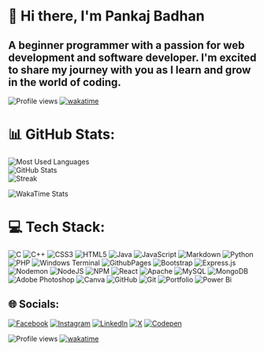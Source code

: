 # 👋 Hi there, I'm Pankaj Badhan
## A beginner programmer with a passion for web development and software developer. I'm excited to share my journey with you as I learn and grow in the world of coding.

![Profile views](https://komarev.com/ghpvc/?username=kingbadhan&color=blue)
[![wakatime](https://wakatime.com/badge/user/2a81f74a-671e-4205-af47-61231d181373.svg)](https://wakatime.com/@2a81f74a-671e-4205-af47-61231d181373)

# 📊 GitHub Stats:
![Most Used Languages](https://github-readme-stats.vercel.app/api/top-langs/?username=kingbadhan&theme=dark&hide_border=true&include_all_commits=true&count_private=true&layout=compact)<br/>
![GitHub Stats](https://github-readme-stats.vercel.app/api?username=kingbadhan&theme=dark&hide_border=true&include_all_commits=true&count_private=true)<br/>
![Streak](https://github-readme-streak-stats.herokuapp.com/?user=kingbadhan&theme=dark&hide_border=true)<br/>

![WakaTime Stats](https://github-readme-stats.vercel.app/api/wakatime?username=king_badhan&theme=dark&hide_border=true)

# 💻 Tech Stack:
![C](https://img.shields.io/badge/c-%2300599C.svg?style=plastic&logo=c&logoColor=white)
![C++](https://img.shields.io/badge/c++-%2300599C.svg?style=plastic&logo=c%2B%2B&logoColor=white)
![CSS3](https://img.shields.io/badge/css3-%231572B6.svg?style=plastic&logo=css3&logoColor=white)
![HTML5](https://img.shields.io/badge/html5-%23E34F26.svg?style=plastic&logo=html5&logoColor=white)
![Java](https://img.shields.io/badge/java-%23ED8B00.svg?style=plastic&logo=openjdk&logoColor=white)
![JavaScript](https://img.shields.io/badge/javascript-%23323330.svg?style=plastic&logo=javascript&logoColor=%23F7DF1E)
![Markdown](https://img.shields.io/badge/markdown-%23000000.svg?style=plastic&logo=markdown&logoColor=white)
![Python](https://img.shields.io/badge/python-3670A0?style=plastic&logo=python&logoColor=ffdd54)
![PHP](https://img.shields.io/badge/php-%23777BB4.svg?style=plastic&logo=php&logoColor=white)
![Windows Terminal](https://img.shields.io/badge/Windows%20Terminal-%234D4D4D.svg?style=plastic&logo=windows-terminal&logoColor=white)
![GithubPages](https://img.shields.io/badge/github%20pages-121013?style=plastic&logo=github&logoColor=white)
![Bootstrap](https://img.shields.io/badge/bootstrap-%238511FA.svg?style=plastic&logo=bootstrap&logoColor=white)
![Express.js](https://img.shields.io/badge/express.js-%23404d59.svg?style=plastic&logo=express&logoColor=%2361DAFB)
![Nodemon](https://img.shields.io/badge/NODEMON-%23323330.svg?style=plastic&logo=nodemon&logoColor=%BBDEAD)
![NodeJS](https://img.shields.io/badge/node.js-6DA55F?style=plastic&logo=node.js&logoColor=white)
![NPM](https://img.shields.io/badge/NPM-%23CB3837.svg?style=plastic&logo=npm&logoColor=white)
![React](https://img.shields.io/badge/react-%2320232a.svg?style=plastic&logo=react&logoColor=%2361DAFB)
![Apache](https://img.shields.io/badge/apache-%23D42029.svg?style=plastic&logo=apache&logoColor=white)
![MySQL](https://img.shields.io/badge/mysql-4479A1.svg?style=plastic&logo=mysql&logoColor=white)
![MongoDB](https://img.shields.io/badge/MongoDB-%234ea94b.svg?style=plastic&logo=mongodb&logoColor=white)
![Adobe Photoshop](https://img.shields.io/badge/adobe%20photoshop-%2331A8FF.svg?style=plastic&logo=adobe%20photoshop&logoColor=white)
![Canva](https://img.shields.io/badge/Canva-%2300C4CC.svg?style=plastic&logo=Canva&logoColor=white)
![GitHub](https://img.shields.io/badge/github-%23121011.svg?style=plastic&logo=github&logoColor=white)
![Git](https://img.shields.io/badge/git-%23F05033.svg?style=plastic&logo=git&logoColor=white)
![Portfolio](https://img.shields.io/badge/Portfolio-%23000000.svg?style=plastic&logo=firefox&logoColor=#FF7139)
![Power Bi](https://img.shields.io/badge/power_bi-F2C811?style=plastic&logo=powerbi&logoColor=black)

## 🌐 Socials:
[![Facebook](https://img.shields.io/badge/Facebook-%231877F2.svg?logo=Facebook&logoColor=white)](https://facebook.com/facebook.com/kingbadhang)
[![Instagram](https://img.shields.io/badge/Instagram-%23E4405F.svg?logo=Instagram&logoColor=white)](https://instagram.com/instagram.com/king_badhan)
[![LinkedIn](https://img.shields.io/badge/LinkedIn-%230077B5.svg?logo=linkedin&logoColor=white)](https://linkedin.com/in/linkedin.com/in/kingbadhan)
[![X](https://img.shields.io/badge/X-black.svg?logo=X&logoColor=white)](https://x.com/x.com/king_badhan)
[![Codepen](https://img.shields.io/badge/Codepen-000000?style=for-the-badge&logo=codepen&logoColor=white)](https://codepen.io/https://codepen.io/kingbadhan) <br/>

![Profile views](https://komarev.com/ghpvc/?username=kingbadhan&color=blue)
[![wakatime](https://wakatime.com/badge/user/2a81f74a-671e-4205-af47-61231d181373.svg)](https://wakatime.com/@2a81f74a-671e-4205-af47-61231d181373)